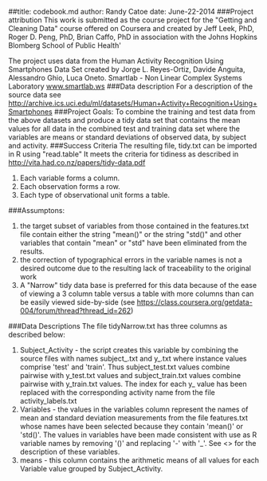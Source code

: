 ##title: codebook.md
author: Randy Catoe
date: June-22-2014
###Project attribution
This work is submitted as the course project for  the "Getting and Cleaning Data" course offered on Coursera and created by Jeff Leek, PhD, Roger D. Peng, PhD, Brian Caffo, PhD in association with the Johns Hopkins Blomberg School of Public Health'</P>
The project uses data from the Human Activity Recognition Using Smartphones Data Set created by Jorge L. Reyes-Ortiz, Davide Anguita, Alessandro Ghio, Luca Oneto.
Smartlab - Non Linear Complex Systems Laboratory
www.smartlab.ws 
###Data description
For a description of the source data see http://archive.ics.uci.edu/ml/datasets/Human+Activity+Recognition+Using+Smartphones
###Project Goals:
To combine the training and test data from the above datasets and produce a tidy data set that contains the mean values for all data in the combined test and training data set where the variables are means or standard deviations of observed data, by subject and activity. 
###Success Criteria
The resulting file, tidy.txt can be imported in R using "read.table" It meets the criteria for tidiness as described in http://vita.had.co.nz/papers/tidy-data.pdf

  1. Each variable forms a column.
  2. Each observation forms a row.
  3. Each type of observational unit forms a table.
  
###Assumptons:
  1. the target subset of variables from those contained in the features.txt file contain either the string "mean()" or the string "std()" and other variables that contain "mean" or "std" have been eliminated from the results.
  2. the correction of typographical errors in the variable names is not a desired outcome due to the resulting lack of traceability to the original work
  3. A "Narrow" tidy data base is preferred for this data because of the ease of viewing a 3 column table versus a table with more columns than can be easily viewed side-by-side (see https://class.coursera.org/getdata-004/forum/thread?thread_id=262)

###Data Descriptions
The file tidyNarrow.txt has three columns as described below:

1. Subject_Activity - the script creates this variable by combining the source files with names subject_<instance>.txt and y_<instance>.txt where instance values comprise 'test' and 'train'. Thus subject_test.txt values combine pairwise with y_test.txt values and subject_train.txt values combine pairwise with y_train.txt values. The index for each y_<instance> value has been replaced with the corresponding activity name from the file activity_labels.txt
2. Variables - the values in the variables column represent the names of mean and standard deviation measurements from the file features.txt whose names have been selected because they contain 'mean()' or 'std()'. The values in variables have been made consistent with use as R variable names by removing '()' and replacing '-' with '_'. See <> for the description of these variables.
3. means - this column contains the arithmetic means of all values for each Variable value grouped by Subject_Activity.
